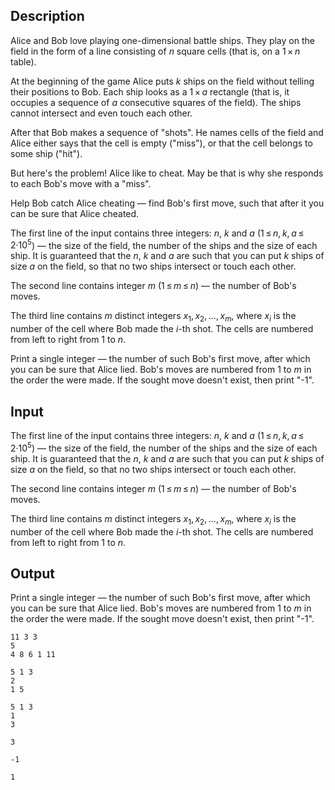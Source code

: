 ## Description

<div><p>Alice and Bob love playing one-dimensional battle ships. They play on the field in the form of a line consisting of <span class="tex-span"><i>n</i></span> square cells (that is, on a <span class="tex-span">1 × <i>n</i></span> table).</p><p>At the beginning of the game Alice puts <span class="tex-span"><i>k</i></span> ships on the field without telling their positions to Bob. Each ship looks as a <span class="tex-span">1 × <i>a</i></span> rectangle (that is, it occupies a sequence of <span class="tex-span"><i>a</i></span> consecutive squares of the field). The ships cannot intersect and even touch each other.</p><p>After that Bob makes a sequence of "shots". He names cells of the field and Alice either says that the cell is empty ("miss"), or that the cell belongs to some ship ("hit").</p><p>But here's the problem! Alice like to cheat. May be that is why she responds to each Bob's move with a "miss". </p><p>Help Bob catch Alice cheating — find Bob's first move, such that after it you can be sure that Alice cheated.</p></div><div class="input-specification"><p>The first line of the input contains three integers: <span class="tex-span"><i>n</i></span>, <span class="tex-span"><i>k</i></span> and <span class="tex-span"><i>a</i></span> (<span class="tex-span">1 ≤ <i>n</i>, <i>k</i>, <i>a</i> ≤ 2·10<sup class="upper-index">5</sup></span>) — the size of the field, the number of the ships and the size of each ship. It is guaranteed that the <span class="tex-span"><i>n</i></span>, <span class="tex-span"><i>k</i></span> and <span class="tex-span"><i>a</i></span> are such that you can put <span class="tex-span"><i>k</i></span> ships of size <span class="tex-span"><i>a</i></span> on the field, so that no two ships intersect or touch each other.</p><p>The second line contains integer <span class="tex-span"><i>m</i></span> (<span class="tex-span">1 ≤ <i>m</i> ≤ <i>n</i></span>) — the number of Bob's moves.</p><p>The third line contains <span class="tex-span"><i>m</i></span> distinct integers <span class="tex-span"><i>x</i><sub class="lower-index">1</sub>, <i>x</i><sub class="lower-index">2</sub>, ..., <i>x</i><sub class="lower-index"><i>m</i></sub></span>, where <span class="tex-span"><i>x</i><sub class="lower-index"><i>i</i></sub></span> is the number of the cell where Bob made the <span class="tex-span"><i>i</i></span>-th shot. The cells are numbered from left to right from <span class="tex-span">1</span> to <span class="tex-span"><i>n</i></span>.</p></div><div class="output-specification"><p>Print a single integer — the number of such Bob's first move, after which you can be sure that Alice lied. Bob's moves are numbered from <span class="tex-span">1</span> to <span class="tex-span"><i>m</i></span> in the order the were made. If the sought move doesn't exist, then print "<span class="tex-font-style-tt">-1</span>".</p></div>

## Input

<p>The first line of the input contains three integers: <span class="tex-span"><i>n</i></span>, <span class="tex-span"><i>k</i></span> and <span class="tex-span"><i>a</i></span> (<span class="tex-span">1 ≤ <i>n</i>, <i>k</i>, <i>a</i> ≤ 2·10<sup class="upper-index">5</sup></span>) — the size of the field, the number of the ships and the size of each ship. It is guaranteed that the <span class="tex-span"><i>n</i></span>, <span class="tex-span"><i>k</i></span> and <span class="tex-span"><i>a</i></span> are such that you can put <span class="tex-span"><i>k</i></span> ships of size <span class="tex-span"><i>a</i></span> on the field, so that no two ships intersect or touch each other.</p><p>The second line contains integer <span class="tex-span"><i>m</i></span> (<span class="tex-span">1 ≤ <i>m</i> ≤ <i>n</i></span>) — the number of Bob's moves.</p><p>The third line contains <span class="tex-span"><i>m</i></span> distinct integers <span class="tex-span"><i>x</i><sub class="lower-index">1</sub>, <i>x</i><sub class="lower-index">2</sub>, ..., <i>x</i><sub class="lower-index"><i>m</i></sub></span>, where <span class="tex-span"><i>x</i><sub class="lower-index"><i>i</i></sub></span> is the number of the cell where Bob made the <span class="tex-span"><i>i</i></span>-th shot. The cells are numbered from left to right from <span class="tex-span">1</span> to <span class="tex-span"><i>n</i></span>.</p>

## Output

<p>Print a single integer — the number of such Bob's first move, after which you can be sure that Alice lied. Bob's moves are numbered from <span class="tex-span">1</span> to <span class="tex-span"><i>m</i></span> in the order the were made. If the sought move doesn't exist, then print "<span class="tex-font-style-tt">-1</span>".</p>





```input1
11 3 3
5
4 8 6 1 11

```




```input2
5 1 3
2
1 5

```




```input3
5 1 3
1
3

```




```output1
3

```




```output2
-1

```




```output3
1

```


